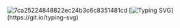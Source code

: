
![7ca25224848822ec24b3c6c8351481cd](https://github.com/user-attachments/assets/ba0629aa-940a-457e-af15-9ca15ff39010)
[![Typing SVG](https://readme-typing-svg.demolab.com?font=Fira+Code&pause=1000&width=435&lines=Hello+%F0%9F%91%8B%F0%9F%8F%BB;This+is+Sandip....)](https://git.io/typing-svg)
